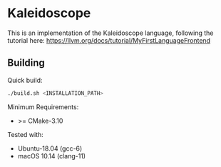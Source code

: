 # Kaleidoscope

This is an implementation of the Kaleidoscope language, following the tutorial here:
https://llvm.org/docs/tutorial/MyFirstLanguageFrontend

## Building

Quick build:
```bash
./build.sh <INSTALLATION_PATH>
```

Minimum Requirements:
- \>= CMake-3.10

Tested with:
- Ubuntu-18.04 (gcc-6)
- macOS 10.14 (clang-11)
